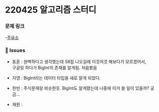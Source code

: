 # 220425 알고리즘 스터디

### 문제 링크

-[주유소](https://www.acmicpc.net/problem/13305)

### 👾 Issues

- 동훈 : 완벽하다고 생각했는데 58점 나오길래 이것저것 해보다가 모르겠어서,  
  구글링 하다가 BigInt의 존재를 알게됨. 처음봤음

- 지영 : BigInt라는 데이터 타입을 새로 알게 되었다.

- 한빈 : 주식문제랑 비슷한듯. BigInt도 알게됐는데 나중에 이거 쓸 일이 있을까? 궁금...

- 재원 : 
